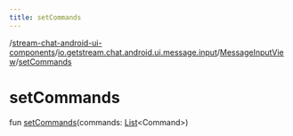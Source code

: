 ```yaml
---
title: setCommands
---
```

/[stream-chat-android-ui-components](../../index.md)/[io.getstream.chat.android.ui.message.input](../index.md)/[MessageInputView](index.md)/[setCommands](setCommands.md)  
  
  
  
# setCommands  
fun [setCommands](setCommands.md)(commands: [List](https://kotlinlang.org/api/latest/jvm/stdlib/kotlin.collections/-list/index.html)&lt;Command&gt;)
